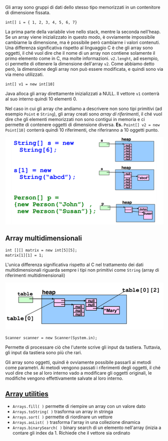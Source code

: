 Gli array sono gruppi di dati dello stesso tipo memorizzati in un contenitore di dimensione fissata.
```
int[] i = { 1, 2, 3, 4, 5, 6, 7}
```
La prima parte della variabile vive nello stack, mentre la seconda nell'heap. Se un array viene inizializzato in questo modo, è ovviamente impossibile cambiarne la dimensione, ma è possibile però cambiarne i valori contenuti.
Una differenza significativa rispetto al linguaggio C è che gli array sono oggetti, il ché vuol dire che il nome di un array non contiene solamente il primo elemento come in C, ma molte informazioni.
``v2.lenght``, ad esempio, ci permette di ottenere la dimensione dell'array ``v2``. Come abbiamo detto però, la dimensione degli array non può essere modificata, e quindi sono via via meno utilizzati.

```
int[] v1 = new int[10]
```
Java alloca gli array direttamente inizializzati a NULL. Il vettore ``v1`` conterrà al suo interno quindi 10 elementi 0.

Nel caso in cui gli array che andiamo a descrivere non sono tipi primitivi (ad esempio ``Point`` e ``String``), gli array creati sono *array di riferimenti*, il ché vuol dire che gli elementi memorizzati non sono contigui in memoria e ci permette di contenere oggetti di dimensione diversa.
**Es.**
``Point[] v2 = new Point[10]`` conterrà quindi 10 riferimenti, che riferiranno a 10 oggetti punto.

![](Images/Pasted%20image%2020240304194545.png)

## Array multidimensionali

```
int [][] matrix = new int[5][5];
matrix[1][1] = 1;
```
L'unica differenza significativa rispetto al C nel trattamento dei dati multidimensionali riguarda sempre i tipi non primitivi come ``String`` (array di riferimenti multidimensionali)

![](Images/Pasted%20image%2020240304194604.png)

```
Scanner scanner = new Scanner(System.in);
```
Permette di processare ciò che l'utente scrive gli input da tastiera. Tuttavia, gli input da tastiera sono più che rari.

Gli array sono oggetti, quindi è ovviamente possibile passarli ai metodi come parametri. Ai metodi vengono passati i riferimenti degli oggetti, il ché vuol dire che se al loro interno vado a modificare gli oggetti originali, le modifiche vengono effettivamente salvate al loro interno.

## [Array utilities](https://docs.oracle.com/en/java/javase/21/docs/api/java.base/java/util/Arrays.html)
- ``Arrays.fill( )`` permette di riempire un array con un valore dato
- ``Arrays.toString( )`` trasforma un array in stringa
- ``Arrays.sort( )`` permette di riordinare un vettore
- ``Arrays.asList( )`` trasforma l'array in una collezione dinamica
- ``Arrays.binarySearch( )`` binary search di un elemento nell'array (inizia a contare gli index da 1. Richiede che il vettore sia ordinato
